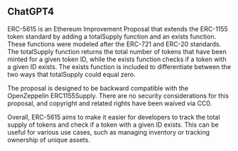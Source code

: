 ## ChatGPT4

ERC-5615 is an Ethereum Improvement Proposal that extends the ERC-1155 token standard by adding a totalSupply function and an exists function. These functions were modeled after the ERC-721 and ERC-20 standards. The totalSupply function returns the total number of tokens that have been minted for a given token ID, while the exists function checks if a token with a given ID exists. The exists function is included to differentiate between the two ways that totalSupply could equal zero. 

The proposal is designed to be backward compatible with the OpenZeppelin ERC1155Supply. There are no security considerations for this proposal, and copyright and related rights have been waived via CC0. 

Overall, ERC-5615 aims to make it easier for developers to track the total supply of tokens and check if a token with a given ID exists. This can be useful for various use cases, such as managing inventory or tracking ownership of unique assets.
